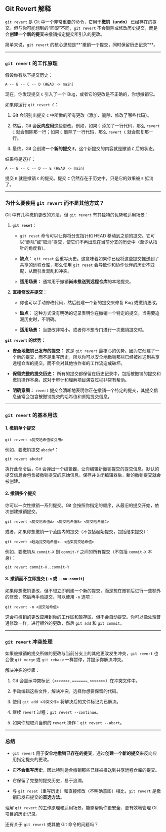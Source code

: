## Git Revert 解释

`git revert` 是 Git 中一个非常重要的命令，它用于**撤销（undo）** 已经存在的提交。但与你可能想到的“回滚”不同，`git revert` 不会删除或修改历史提交，而是会**创建一个新的提交**来撤销指定提交所引入的更改。

简单来说，`git revert` 的核心思想是**“撤销一个提交，同时保留历史记录”**。

---

### `git revert` 的工作原理

假设你有以下提交历史：

```
A -- B -- C -- D (HEAD -> main)
```

现在，你发现提交 `C` 引入了一个 Bug，或者它的更改是不正确的，你想撤销它。

如果你运行 `git revert C`：

1. Git 会识别出提交 `C` 中所做的所有更改（添加、删除、修改了哪些代码）。
    
2. 然后，Git 会**反向应用**这些更改。例如，如果 `C` 添加了一行代码，那么 `revert C` 就会删除那一行；如果 `C` 删除了一行代码，那么 `revert C` 就会恢复那一行。
    
3. 最终，Git 会创建一个**新的提交 `E`**，这个新提交的内容就是撤销 `C` 后的状态。
    

结果将是这样：

```
A -- B -- C -- D -- E (HEAD -> main)
```

提交 `E` 就是撤销 `C` 的提交。提交 `C` 仍然存在于历史中，只是它的效果被 `E` 抵消了。

---

### 为什么要使用 `git revert` 而不是其他方式？

Git 中有几种撤销更改的方法，但 `git revert` 有其独特的优势和适用场景：

1. **`git reset`**：
    
    - `git reset` 命令可以让你将分支指针和 HEAD 移动到之前的提交。它可以“删除”或“取消”提交，使它们不再出现在当前分支的历史中（至少从指针的角度看）。
        
    - **缺点：** `git reset` 会重写历史。这意味着如果你已经将这些提交推送到了共享的远程仓库，那么使用 `git reset` 会导致你和协作伙伴的历史不匹配，从而引发混乱和冲突。
        
    - **适用场景：** 通常用于撤销**尚未推送到远程仓库**的本地提交。
        
2. **直接修改并提交**：
    
    - 你也可以手动修改代码，然后创建一个新的提交来修复 Bug 或撤销更改。
        
    - **缺点：** 这种方式没有明确的记录表明你在撤销一个特定的提交。当需要追溯历史时，不明确。
        
    - **适用场景：** 当更改非常小，或者你不想专门进行一次撤销提交时。
        

**`git revert` 的优势：**

- **安全地撤销已发布的提交：** 这是 `git revert` 最核心的优势。因为它创建了一个新的提交，而不是重写历史，所以你可以安全地撤销那些已经被推送到共享远程仓库的提交，而不会对其他协作者的工作流造成破坏。
    
- **保留完整的提交历史：** 所有的提交都保留在历史记录中，包括被撤销的提交和撤销操作本身。这对于审计和理解项目演变过程非常有帮助。
    
- **明确意图：** `revert` 提交会清晰地表明你正在撤销一个特定的提交，其提交信息通常会包含被撤销提交的哈希值和原始提交信息。
    

---

### `git revert` 的基本用法

#### 1. 撤销单个提交

```
git revert <提交哈希值或引用>
```

例如，要撤销提交 `abcdef`：


```
git revert abcdef
```

执行此命令后，Git 会弹出一个编辑器，让你编辑新撤销提交的提交信息。默认的提交信息会包含被撤销提交的原始信息。保存并关闭编辑器后，新的撤销提交就会被创建。

#### 2. 撤销多个提交

你可以一次性撤销一系列提交。Git 会按照你指定的顺序，从最旧的提交开始，依次创建撤销提交。


```
git revert <提交哈希值A> <提交哈希值B> <提交哈希值C>
```

或者，如果你想撤销一个范围内的提交（不包括起始提交，包括结束提交）：


```
git revert <起始提交哈希值>..<结束提交哈希值>
```

例如，要撤销从 `commit-X` 到 `commit-Y` 之间的所有提交（不包括 `commit-X` 本身）：


```
git revert commit-X..commit-Y
```

#### 3. 撤销而不立即提交 (`-n` 或 `--no-commit`)

如果你想撤销更改，但不想立即创建一个新的提交，而是想在撤销后进行一些额外的修改，然后再手动提交，可以使用 `-n` 选项：


```
git revert -n <提交哈希值>
```

这会将撤销的更改应用到你的工作区和暂存区，但不会自动提交。你可以像处理普通修改一样，进行额外的更改，然后 `git add` 和 `git commit`。

---

### `git revert` 冲突处理

如果被撤销的提交所做的更改与当前分支上的其他更改发生冲突，`git revert` 也会像 `git merge` 或 `git rebase` 一样暂停，并提示你解决冲突。

解决冲突的步骤：

1. Git 会显示冲突标记（`<<<<<<<`, `=======`, `>>>>>>>`）在冲突文件中。
    
2. 手动编辑这些文件，解决冲突，选择你想要保留的代码。
    
3. 使用 `git add <冲突文件>` 将解决后的文件标记为已解决。
    
4. 继续 `revert` 过程：`git revert --continue`。
    
5. 如果你想取消当前的 `revert` 操作：`git revert --abort`。
    

---

### 总结

- `git revert` 用于**安全地撤销已存在的提交**，通过**创建一个新的提交**来反向应用指定提交的更改。
    
- 它**不会重写历史**，因此特别适合撤销那些已经被推送到共享远程仓库的提交。
    
- 它保留了完整的提交历史，易于追溯。
    
- 与 `git reset`（重写历史）和直接修改（不明确意图）相比，`git revert` 是撤销已发布提交的**首选方法**。
    

理解 `git revert` 的工作原理和适用场景，能够帮助你更安全、更有效地管理 Git 项目的历史记录。

还有关于 `git revert` 或其他 Git 命令的问题吗？